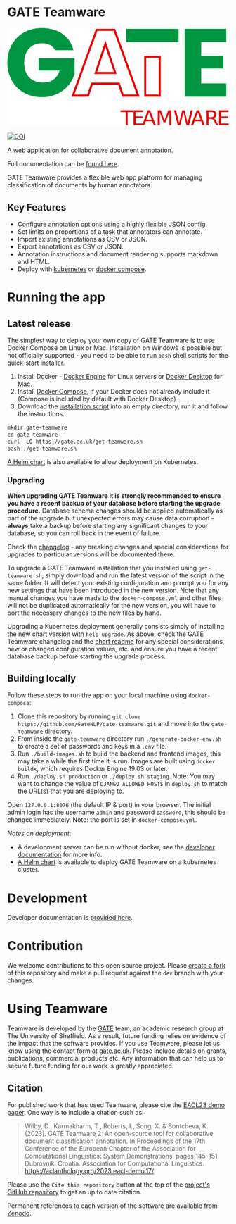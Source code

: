 # GATE Teamware

![](/frontend/public/static/img/gate-teamware-logo.svg "GATE Teamware")

[![DOI](https://zenodo.org/badge/DOI/10.5281/zenodo.7899193.svg)](https://doi.org/10.5281/zenodo.7899193)

A web application for collaborative document annotation. 

Full documentation can be [found here][docs].

GATE Teamware provides a flexible web app platform for managing classification of documents by human annotators.

## Key Features
* Configure annotation options using a highly flexible JSON config.
* Set limits on proportions of a task that annotators can annotate.
* Import existing annotations as CSV or JSON.
* Export annotations as CSV or JSON.
* Annotation instructions and document rendering supports markdown and HTML.
* Deploy with [kubernetes](https://kubernetes.io/) or [docker compose](https://docs.docker.com/compose/).

# Running the app

## Latest release

The simplest way to deploy your own copy of GATE Teamware is to use Docker Compose on Linux or Mac.  Installation on Windows is possible but not officially supported - you need to be able to run `bash` shell scripts for the quick-start installer.

1. Install Docker - [Docker Engine](https://docs.docker.com/engine/) for Linux servers or [Docker Desktop](https://docs.docker.com/desktop/) for Mac.
2. Install [Docker Compose](https://github.com/docker/compose), if your Docker does not already include it (Compose is included by default with Docker Desktop)
3. Download the [installation script](https://gate.ac.uk/get-teamware.sh) into an empty directory, run it and follow the instructions.

```
mkdir gate-teamware
cd gate-teamware
curl -LO https://gate.ac.uk/get-teamware.sh
bash ./get-teamware.sh
```

[A Helm chart](https://github.com/GateNLP/charts/tree/main/gate-teamware) is also available to allow deployment on Kubernetes.

### Upgrading

**When upgrading GATE Teamware it is strongly recommended to ensure you have a recent backup of your database before starting the upgrade procedure.**  Database schema changes should be applied automatically as part of the upgrade but unexpected errors may cause data corruption - **always** take a backup before starting any significant changes to your database, so you can roll back in the event of failure.

Check the [changelog](CHANGELOG.md) - any breaking changes and special considerations for upgrades to particular versions will be documented there.

To upgrade a GATE Teamware installation that you installed using `get-teamware.sh`, simply download and run the latest version of the script in the same folder.  It will detect your existing configuration and prompt you for any new settings that have been introduced in the new version.  Note that any manual changes you have made to the `docker-compose.yml` and other files will not be duplicated automatically for the new version, you will have to port the necessary changes to the new files by hand.

Upgrading a Kubernetes deployment generally consists simply of installing the new chart version with `help upgrade`.  As above, check the GATE Teamware changelog and the [chart readme](https://github.com/GateNLP/charts/tree/main/gate-teamware) for any special considerations, new or changed configuration values, etc. and ensure you have a recent database backup before starting the upgrade process.

## Building locally
Follow these steps to run the app on your local machine using `docker-compose`:
1. Clone this repository by running `git clone https://github.com/GateNLP/gate-teamware.git` and move into the `gate-teamware` directory.
1. From inside the `gate-teamware` directory run `./generate-docker-env.sh` to create a set of passwords and keys in a `.env` file.
1. Run `./build-images.sh` to build the backend and frontend images, this may take a while the first time it is run.  Images are built using `docker buildx`, which requires Docker Engine 19.03 or later.
1. Run `./deploy.sh production` or `./deploy.sh staging`. Note: You may want to change the value of `DJANGO_ALLOWED_HOSTS` in `deploy.sh` to match the URL(s) that you are deploying to.

Open `127.0.0.1:8076` (the default IP & port) in your browser. The initial admin login has the username `admin` and password `password`, this should be changed immediately. Note: the port is set in `docker-compose.yml`.


*Notes on deployment*:
* A development server can be run without docker, see the [developer documentation][dev-docs] for more info.
* [A Helm chart](https://github.com/GateNLP/charts/tree/main/gate-teamware) is available to deploy GATE Teamware on a kubernetes cluster.

# Development
Developer documentation is [provided here][dev-docs].

# Contribution
We welcome contributions to this open source project. Please [create a fork](https://docs.github.com/en/get-started/quickstart/fork-a-repo) of this repository and make a pull request against the `dev` branch with your changes.

# Using Teamware
Teamware is developed by the [GATE](https://gate.ac.uk) team, an academic research group at The University of Sheffield. As a result, future funding relies on evidence of the impact that the software provides. If you use Teamware, please let us know using the contact form at [gate.ac.uk](https://gate.ac.uk/g8/contact). Please include details on grants, publications, commercial products etc. Any information that can help us to secure future funding for our work is greatly appreciated.

## Citation
For published work that has used Teamware, please cite the [EACL23 demo paper](https://aclanthology.org/2023.eacl-demo.17/). One way is to include a citation such as:

> Wilby, D., Karmakharm, T., Roberts, I., Song, X. & Bontcheva, K. (2023). GATE Teamware 2: An open-source tool for collaborative document classification annotation. In Proceedings of the 17th Conference of the European Chapter of the Association for Computational Linguistics: System Demonstrations, pages 145–151, Dubrovnik, Croatia. Association for Computational Linguistics. https://aclanthology.org/2023.eacl-demo.17/

Please use the `Cite this repository` button at the top of the [project's GitHub repository](https://github.com/GATENLP/gate-teamware) to get an up to date citation.

Permanent references to each version of the software are available from [Zenodo](https://doi.org/10.5281/zenodo.7899193).

[docs]: https://gatenlp.github.io/gate-teamware/
[dev-docs]: https://gatenlp.github.io/gate-teamware/development/developerguide/
